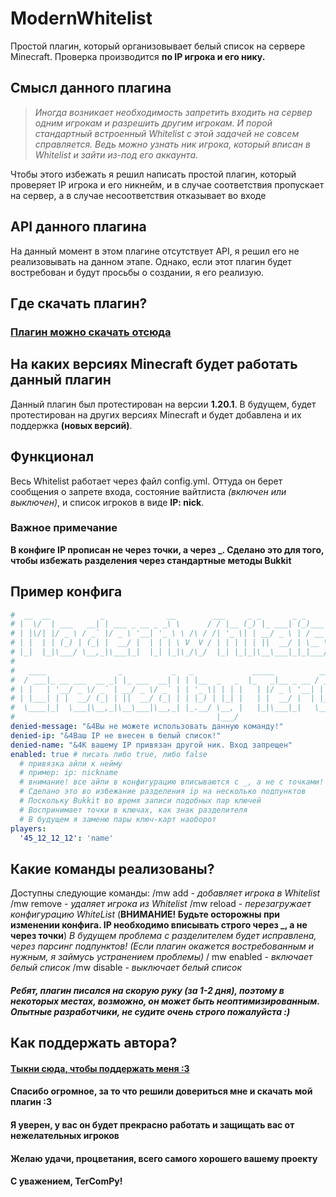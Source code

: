 # ModernWhitelist
Простой плагин, который организовывает белый список на сервере Minecraft. Проверка производится **по IP игрока и его нику.** 
## Смысл данного плагина
> *Иногда возникает необходимость запретить входить на сервер одним игрокам и разрешить другим игрокам. И порой стандартный встроенный Whitelist с этой задачей не совсем справляется. Ведь можно узнать ник игрока, который вписан в Whitelist и зайти из-под его аккаунта.*

Чтобы этого избежать я решил написать простой плагин, который проверяет IP игрока и его никнейм, и в случае соответствия пропускает на сервер, а в случае несоответствия отказывает во входе

## API данного плагина
На данный момент в этом плагине отсутствует API, я решил его не реализовывать на данном этапе. Однако, если этот плагин будет востребован и будут просьбы о создании, я его реализую. 

## Где скачать плагин?
### [Плагин можно скачать отсюда](https://github.com/TerComPy/ModernWhitelist/releases)

## На каких версиях Minecraft будет работать данный плагин
Данный плагин был протестирован на версии **1.20.1**. В будущем, будет протестирован на других версиях Minecraft и будет добавлена и их поддержка **(новых версий)**.

## Функционал
Весь Whitelist работает через файл config.yml. Оттуда он берет сообщения о запрете входа, состояние вайтлиста *(включен или выключен)*, и список игроков в виде **IP: nick**.
### **Важное примечание**
**В конфиге IP прописан не через точки, а через _. Сделано это для того, чтобы избежать разделения через стандартные методы Bukkit**
## Пример конфига
``` yaml
#  __  __           _              __        ___     _ _       _ _     _   
# |  \/  | ___   __| | ___ _ __ _ _\ \      / / |__ (_) |_ ___| (_)___| |_ 
# | |\/| |/ _ \ / _` |/ _ \ '__| '_ \ \ /\ / /| '_ \| | __/ _ \ | / __| __|
# | |  | | (_) | (_| |  __/ |  | | | \ V  V / | | | | | ||  __/ | \__ \ |_ 
# |_|  |_|\___/ \__,_|\___|_|  |_| |_|\_/\_/  |_| |_|_|\__\___|_|_|___/\__|
#                                                                          
#   ____                _           _   _             _____          ____                ____        
#  / ___|_ __ ___  __ _| |_ ___  __| | | |__  _   _  |_   _|__ _ __ / ___|___  _ __ ___ |  _ \ _   _ 
# | |   | '__/ _ \/ _` | __/ _ \/ _` | | '_ \| | | |   | |/ _ \ '__| |   / _ \| '_ ` _ \| |_) | | | |
# | |___| | |  __/ (_| | ||  __/ (_| | | |_) | |_| |   | |  __/ |  | |__| (_) | | | | | |  __/| |_| |
#  \____|_|  \___|\__,_|\__\___|\__,_| |_.__/ \__, |   |_|\___|_|   \____\___/|_| |_| |_|_|    \__, |
#                                             |___/                                            |___/ 
denied-message: "&4Вы не можете использовать данную команду!"
denied-ip: "&4Ваш IP не внесен в белый список!"
denied-name: "&4К вашему IP привязан другой ник. Вход запрещен"
enabled: true # писать либо true, либо false
  # привязка айпи к нейму
  # пример: ip: nickname
  # внимание! все айпи в конфигурацию вписываются с _, а не с точками!
  # Сделано это во избежание разделения ip на несколько подпунктов
  # Поскольку Bukkit во время записи подобных пар ключей
  # Воспринимает точки в ключах, как знак разделителя
  # В будущем я заменю пары ключ-карт наоборот
players:
  '45_12_12_12': 'name'
```
## Какие команды реализованы?
Доступны следующие команды:
/mw add <nick> - *добавляет игрока в Whitelist*
/mw remove <nick> - *удаляет игрока из Whitelist*
/mw reload - *перезагружает конфигурацию WhiteList* (**ВНИМАНИЕ! Будьте осторожны при изменении конфига. IP необходимо вписывать строго через _, а не через точки**)
*В будущем проблема с разделителем будет исправлена, через парсинг подпунктов! (Если плагин окажется востребованным и нужным, я займусь устранением проблемы)*
/ mw enabled - *включает белый список*
/mw disable - *выключает белый список*
##### Ребят, плагин писался на скорую руку (*за 1-2 дня*), поэтому в некоторых местах, возможно, он может быть неоптимизированным. Опытные разработчики, не судите очень строго пожалуйста :)
## Как поддержать автора?
#### [Тыкни сюда, чтобы поддержать меня :3](https://donationalerts.com/r/tercompy "Мой DonationAlerts :3")
#### Спасибо огромное, за то что решили довериться мне и скачать мой плагин :3
#### Я уверен, у вас он будет прекрасно работать и защищать вас от нежелательных игроков
#### Желаю удачи, процветания, всего самого хорошего вашему проекту
#### С уважением, TerComPy!
